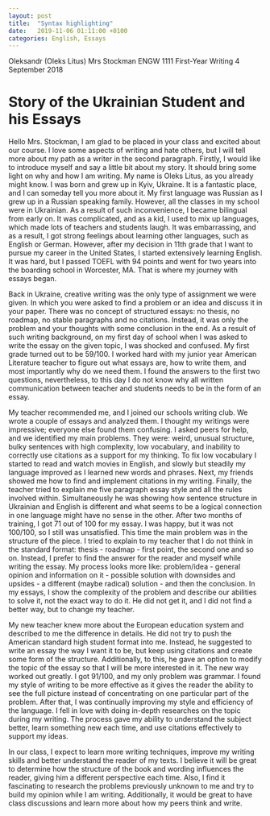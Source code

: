 ```yaml
---
layout: post
title:  "Syntax highlighting"
date:   2019-11-06 01:11:00 +0100
categories: English, Essays
---
```


Oleksandr (Oleks Litus)
Mrs Stockman
ENGW 1111 First-Year Writing
4 September 2018

# Story of the Ukrainian Student and his Essays
Hello Mrs. Stockman, I am glad to be placed in your class and excited about our course. 
I love some aspects of writing and hate others, but I will tell more about my path as 
a writer in the second paragraph. Firstly, I would like to introduce myself and say a little bit about my story. 
It should bring some light on why and how I am writing. My name is Oleks Litus, as you already might know. 
I was born and grew up in Kyiv, Ukraine. It is a fantastic place, and I can someday tell you more about it. 
My first language was Russian as I grew up in a Russian speaking family. 
However, all the classes in my school were in Ukrainian. 
As a result of such inconvenience, I became bilingual from early on. 
It was complicated, and as a kid, I used to mix up languages, which made lots of teachers and students laugh. 
It was embarrassing, and as a result, I got strong feelings about learning other languages, such as English or German. 
However, after my decision in 11th grade that I want to pursue my career in the United States, 
I started extensively learning English. 
It was hard, but I passed TOEFL with 94 points and went for two years into the boarding school in Worcester, MA. 
That is where my journey with essays began.

Back in Ukraine, creative writing was the only type of assignment we were given. In which you were asked to find a problem or an idea and discuss it in your paper. There was no concept of structured essays: no thesis, no roadmap, no stable paragraphs and no citations. Instead, it was only the problem and your thoughts with some conclusion in the end. As a result of such writing background, on my first day of school when I was asked to write the essay on the given topic, I was shocked and confused. My first grade turned out to be 59/100. I worked hard with my junior year American Literature teacher to figure out what essays are, how to write them, and most importantly why do we need them. I found the answers to the first two questions, nevertheless, to this day I do not know why all written communication between teacher and students needs to be in the form of an essay.

My teacher recommended me, and I joined our schools writing club. We wrote a couple of essays and analyzed them. I thought my writings were impressive; everyone else found them confusing. I asked peers for help, and we identified my main problems. They were: weird, unusual structure, bulky sentences with high complexity, low vocabulary, and inability to correctly use citations as a support for my thinking. To fix low vocabulary I started to read and watch movies in English, and slowly but steadily my language improved as I learned new words and phrases. Next, my friends showed me how to find and implement citations in my writing. Finally, the teacher tried to explain me five paragraph essay style and all the rules involved within. Simultaneously he was showing how sentence structure in Ukrainian and English is different and what seems to be a logical connection in one language might have no sense in the other. After two months of training, I got 71 out of 100 for my essay. I was happy, but it was not 100/100, so I still was unsatisfied. This time the main problem was in the structure of the piece. I tried to explain to my teacher that I do not think in the standard format: thesis - roadmap - first point, the second one and so on. Instead, I prefer to find the answer for the reader and myself while writing the essay. My process looks more like: problem/idea - general opinion and information on it - possible solution with downsides and upsides - a different (maybe radical) solution - and then the conclusion. In my essays, I show the complexity of the problem and describe our abilities to solve it, not the exact way to do it. He did not get it, and I did not find a better way, but to change my teacher. 

My new teacher knew more about the European education system and described to me the difference in details. He did not try to push the American standard high student format into me. Instead, he suggested to write an essay the way I want it to be, but keep using citations and create some form of the structure. Additionally, to this, he gave an option to modify the topic of the essay so that I will be more interested in it. The new way worked out greatly. I got 91/100, and my only problem was grammar. I found my style of writing to be more effective as it gives the reader the ability to see the full picture instead of concentrating on one particular part of the problem. After that, I was continually improving my style and efficiency of the language. I fell in love with doing in-depth researches on the topic during my writing. The process gave my ability to understand the subject better, learn something new each time, and use citations effectively to support my ideas.

In our class, I expect to learn more writing techniques, improve my writing skills and better understand the reader of my texts. I believe it will be great to determine how the structure of the book and wording influences the reader, giving him a different perspective each time. Also, I find it fascinating to research the problems previously unknown to me and try to build my opinion while I am writing.  Additionally, it would be great to have class discussions and learn more about how my peers think and write.
